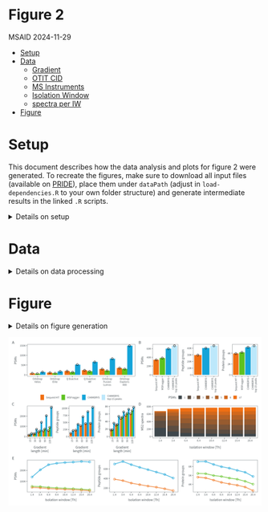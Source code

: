 # Figure 2
MSAID
2024-11-29

- [Setup](#setup)
- [Data](#data)
  - [Gradient](#gradient)
  - [OTIT CID](#otit-cid)
  - [MS Instruments](#ms-instruments)
  - [Isolation Window](#isolation-window)
  - [spectra per IW](#spectra-per-iw)
- [Figure](#figure)

# Setup

This document describes how the data analysis and plots for figure 2
were generated. To recreate the figures, make sure to download all input
files (available on
[PRIDE](https://www.ebi.ac.uk/pride/archive?keyword=PXD053241)), place
them under `dataPath` (adjust in `load-dependencies.R` to your own
folder structure) and generate intermediate results in the linked `.R`
scripts.

<details>
<summary>
Details on setup
</summary>

``` r
suppressMessages(source(here::here("scripts/load-dependencies.R")))
suppressMessages(source(here::here("scripts/data-ids.R")))
msaid_SE <- c("Sequest HT" = msaid_orange,
              "MSFragger" = msaid_green,
              "CHIMERYS" = msaid_blue,
              "CHIMERYS\ntop 15 peaks" = msaid_lightblue)

path <- file.path(here::here(), "figure-2")
figurePath <- file.path(dataPath, "data/figure-2")
```

</details>

# Data

<details>
<summary>
Details on data processing
</summary>

All `.csv` input files were generated using the `readIds(...)` function
reading search engine results (`.pdResult` files and MSFragger output
folders).

## Gradient

``` r
data_gradient <- fread(file.path(path, "Gradient_withMF.csv"))
data_gradient[, condition_SE := factor(gsub("^.*_(.)$", "\\1", studies),
                                       levels = c("S", "M", "C"),
                                       labels = c("Sequest HT", "MSFragger", "CHIMERYS"))]
data_gradient[, condition_gradient := factor(gsub("^(.*)_.$", "\\1", studies),
                                       levels = c("015min", "030min", "060min", "090min", "120min"),
                                       labels = c("15", "30", "60", "90", "120"))]

p_gradient_psm <- ggplot(data_gradient[!is.na(psms_FDR)],
                         aes(x=condition_gradient, y=psms_FDR, fill=condition_SE)) +
  geom_bar(stat = "summary", fun = mean, position = "dodge") +
  geom_jitter(shape = 1L, position = position_jitterdodge(0.1, 0, 0.9), show.legend = F) +
  scale_y_continuous(labels = label_number(scale_cut = cut_short_scale())) +
  scale_fill_manual(NULL, values = msaid_SE) +
  xlab("Gradient\nlength [min]") + ylab("PSMs") +
  theme(legend.position = "none") +
  theme_tilt_xaxis(90, T)

p_gradient_pep <- ggplot(data_gradient[!is.na(peptideGroups_FDR)],
                         aes(x=condition_gradient, y=peptideGroups_FDR, fill=condition_SE)) +
  geom_bar(stat = "summary", fun = mean, position = "dodge") +
  geom_jitter(shape = 1L, position = position_jitterdodge(0.1, 0, 0.9)) +
  scale_y_continuous(labels = label_number(scale_cut = cut_short_scale())) +
  scale_fill_manual(NULL, values = msaid_SE) +
  xlab("Gradient\nlength [min]") + ylab("Peptide groups") +
  theme(legend.position = "none") +
  theme_tilt_xaxis(90, T)

p_gradient_prot <- ggplot(data_gradient[!is.na(proteinGroups_FDR)],
                          aes(x=condition_gradient, y=proteinGroups_FDR, fill=condition_SE)) +
  geom_bar(stat = "summary", fun = mean, position = "dodge") +
  geom_jitter(shape = 1L, position = position_jitterdodge(0.1, 0, 0.9)) +
  scale_y_continuous(labels = label_number(scale_cut = cut_short_scale())) +
  scale_fill_manual(NULL, values = msaid_SE) +
  xlab("Gradient\nlength [min]") + ylab("Protein groups") +
  theme(legend.position = "none") +
  theme_tilt_xaxis(90, T)
```

## OTIT CID

``` r
data_OTITCID <- fread(file.path(path, "CID_withMF.csv"))
data_OTITCID[, condition_SE := factor(studies,
                                      levels = c("S", "M", "C", "C_Top15"),
                                      labels = c("Sequest HT", "MSFragger",
                                                 "CHIMERYS", "CHIMERYS\ntop 15 peaks"))]

p_iontrap_psm <- ggplot(data_OTITCID[!is.na(psms_FDR)],
                        aes(x=condition_SE, y=psms_FDR, fill=condition_SE)) +
  geom_bar(stat = "summary", fun = mean, position = "dodge") +
  geom_point(shape = 1L, show.legend = F) +
  scale_y_continuous(labels = label_number(scale_cut = cut_short_scale())) +
  scale_fill_manual(NULL, values = msaid_SE) +
  xlab(NULL) + ylab("PSMs") + theme(legend.position = "none") +
  theme_tilt_xaxis(90, T)

p_iontrap_pep <- ggplot(data_OTITCID[!is.na(peptideGroups_FDR)],
                        aes(x=condition_SE, y=peptideGroups_FDR, fill=condition_SE)) +
  geom_bar(stat = "summary", fun = mean, position = "dodge") +
  geom_point(shape = 1L) +
  scale_y_continuous(labels = label_number(scale_cut = cut_short_scale())) +
  scale_fill_manual(NULL, values = msaid_SE) +
  xlab(NULL) + ylab("Peptide groups") + theme(legend.position = "none") +
  theme_tilt_xaxis(90, T)

p_iontrap_prot <- ggplot(data_OTITCID[!is.na(proteinGroups_FDR)],
                         aes(x=condition_SE, y=proteinGroups_FDR, fill=condition_SE)) +
  geom_bar(stat = "summary", fun = mean, position = "dodge") +
  geom_point(shape = 1L) +
  scale_y_continuous(labels = label_number(scale_cut = cut_short_scale())) +
  scale_fill_manual(NULL, values = msaid_SE) +
  xlab(NULL) + ylab("Protein groups") + theme(legend.position = "none") +
  theme_tilt_xaxis(90, T)

seq_psm <- data_OTITCID[condition_SE=="Sequest HT", psms_FDR]
data_OTITCID[, .(condition_SE, round((psms_FDR-seq_psm)/seq_psm, 2))]
```

                 condition_SE    V2
                       <fctr> <num>
    1:               CHIMERYS  0.74
    2: CHIMERYS\ntop 15 peaks  0.94
    3:             Sequest HT  0.00
    4:              MSFragger  0.12

``` r
seq_pep <- data_OTITCID[condition_SE=="Sequest HT", peptideGroups_FDR]
data_OTITCID[, .(condition_SE, round((peptideGroups_FDR-seq_pep)/seq_pep, 2))]
```

                 condition_SE    V2
                       <fctr> <num>
    1:               CHIMERYS  0.35
    2: CHIMERYS\ntop 15 peaks  0.47
    3:             Sequest HT  0.00
    4:              MSFragger    NA

``` r
seq_prot <- data_OTITCID[condition_SE=="Sequest HT", proteinGroups_FDR]
data_OTITCID[, .(condition_SE, round((proteinGroups_FDR-seq_prot)/seq_prot, 2))]
```

                 condition_SE    V2
                       <fctr> <num>
    1:               CHIMERYS  0.30
    2: CHIMERYS\ntop 15 peaks  0.37
    3:             Sequest HT  0.00
    4:              MSFragger  0.06

## MS Instruments

``` r
data_MS <- fread(file.path(path, "Instruments_withMF.csv"))
data_MS[, condition_SE := factor(gsub("^.*_(.)$", "\\1", studies),
                                 levels = c("S", "M", "C"),
                                 labels = c("Sequest HT", "MSFragger", "CHIMERYS"))]
MS_labels <- c("Orbitrap\nVelos", "Orbitrap\nElite",
               "Q Exactive", "Q Exactive\nHF",
               "Orbitrap\nFusion\nLumos", "Orbitrap\nExploris\n480")
data_MS[, condition_MS := factor(gsub("^._(.*)_.$", "\\1", studies),
                                 levels = c("Velos", "Elite", "QE", "HF", "Lumos", "Exploris"),
                                 labels = MS_labels)]

p_instruments_pep <- ggplot(data_MS[!is.na(psms_FDR)],
                            aes(x=condition_MS, y=psms_FDR, fill=condition_SE)) +
  geom_bar(stat = "summary", fun = mean, position = "dodge") +
  geom_jitter(shape = 1L, position = position_jitterdodge(0.1, 0, 0.9)) +
  scale_y_continuous(labels = label_number(scale_cut = cut_short_scale())) +
  scale_fill_manual(NULL, values = msaid_SE) +
  xlab(NULL) + ylab("PSMs") + theme(legend.position = "none")
```

## Isolation Window

``` r
data_IW_C <- fread(file.path(path, "wwDDA_60min_C.csv"))
data_IW_S <- fread(file.path(path, "wwDDA_60min_S.csv"))
data_IW_M <- fread(file.path(path, "wwDDA_60min_M.csv"))

data_IW <- rbind(cbind(condition_SE = "Sequest HT", data_IW_S),
                 cbind(condition_SE = "MSFragger", data_IW_M),
                 cbind(condition_SE = "CHIMERYS", data_IW_C),
                 fill=T)

data_IW[, condition_SE := factor(condition_SE,
                                 levels = c("Sequest HT", "MSFragger", "CHIMERYS"))]

IW_levels <- c("1.4", "3.4", "6.4", "8.4", "10.4", "12.4", "15.4", "20.4")
data_IW[, condition_IW := factor(studies, levels = IW_levels)]

p_IW_psms <- ggplot(data_IW[!is.na(psms_FDR)],
                    aes(x=condition_IW, y=psms_FDR, group=condition_SE, color=condition_SE)) +
  geom_line() +
  geom_point(shape = 1L) +
  scale_y_continuous(labels = label_number(scale_cut = cut_short_scale())) +
  scale_color_manual(NULL, values = msaid_SE) +
  xlab("Isolation window [Th]") + ylab("PSMs") + theme(legend.position = "none")

p_IW_pep <- ggplot(data_IW[!is.na(peptideGroups_FDR)],
                   aes(x=condition_IW, y=peptideGroups_FDR, group=condition_SE, color=condition_SE)) +
  geom_line() +
  geom_point(shape = 1L) +
  scale_y_continuous(labels = label_number(scale_cut = cut_short_scale())) +
  scale_color_manual(NULL, values = msaid_SE) +
  xlab("Isolation window [Th]") + ylab("Peptide groups") + theme(legend.position = "none")

p_IW_prot <- ggplot(data_IW[!is.na(proteinGroups_FDR)],
                    aes(x=condition_IW, y=proteinGroups_FDR, group=condition_SE, color=condition_SE)) +
  geom_line() +
  geom_point(shape = 1L) +
  scale_y_continuous(labels = label_number(scale_cut = cut_short_scale())) +
  scale_color_manual(NULL, values = msaid_SE) +
  xlab("Isolation window [Th]") + ylab("Protein groups") + theme(legend.position = "none")
```

## spectra per IW

[R code to generate input file `spectra-per-IW.csv`](spectra-per-IW.R)

``` r
count_spectra <- fread(file.path(path, "spectra-per-IW.csv"))
IW_labels <- c("1.4", "3.4", "6.4", "8.4", "10.4", "12.4", "15.4", "20.4")
count_spectra[, condition_IW := factor(condition_IW, IW_labels)]
count_psms_labels <- c("≥7", 6:1)
count_spectra[, counts_PSMs := factor(counts_PSMs, count_psms_labels)]

count_psms_labels_n <- count_spectra[, uniqueN(counts_PSMs)]
msaid_col_grad <- msaid_gradient_2b(count_psms_labels_n)[count_psms_labels_n:1]
p_IW_spectra <- ggplot(count_spectra, aes(x=condition_IW, y=N, fill=counts_PSMs)) +
  geom_bar(stat = "identity") +
  scale_y_continuous(labels = label_number(scale_cut = cut_short_scale())) +
  scale_fill_manual("PSMs", values = msaid_col_grad) +
  theme(legend.position = "none") +
  xlab("Isolation window [Th]") + ylab("MS2 spectra")
```

</details>

# Figure

<details>
<summary>
Details on figure generation
</summary>

``` r
p_legend_a <-
  ggdraw(get_plot_component(p_iontrap_psm + theme(legend.position = "top"),
                            'guide-box-top', return_all = TRUE))
p_legend_b <-
  ggdraw(get_plot_component(p_IW_spectra + theme(legend.position = "top") +
                                          guides(fill = guide_legend(ncol = 7, reverse = T)),
                            'guide-box-top', return_all = TRUE))

layout_annotation <- list(c("A", "B", "", "", "", "", "C", "", "", "D", "E", "", ""))
layout_design <- "1112AB\nCCCDDD\nEFGHHH\nIIJJKK"

p_applications <- p_instruments_pep + p_iontrap_psm + p_iontrap_pep + p_iontrap_prot +
  p_legend_a + p_legend_b +
  p_gradient_psm + p_gradient_pep + p_gradient_prot + p_IW_spectra +
  p_IW_psms + p_IW_pep + p_IW_prot +
  plot_layout(heights = c(1, 0.2, 1, 1), design = layout_design) +
  plot_annotation(tag_levels = layout_annotation)

ggsave2(file.path(path, "figure-2.pdf"), plot = p_applications,
        width = 180, height = 120, units = "mm", device = cairo_pdf)
ggsave2(file.path(path, "figure-2.png"), plot = p_applications,
        width = 180, height = 120, units = "mm")
```

</details>

![figure-2](figure-2.png)
